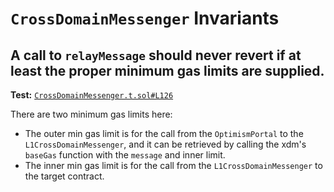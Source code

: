 # `CrossDomainMessenger` Invariants

## A call to `relayMessage` should never revert if at least the proper minimum gas limits are supplied.
**Test:** [`CrossDomainMessenger.t.sol#L126`](../contracts/test/invariants/CrossDomainMessenger.t.sol#L126)

There are two minimum gas limits here: 
- The outer min gas limit is for the call from the `OptimismPortal` to the `L1CrossDomainMessenger`,  and it can be retrieved by calling the xdm's `baseGas` function with the `message` and inner limit. 
- The inner min gas limit is for the call from the `L1CrossDomainMessenger` to the target contract. 
